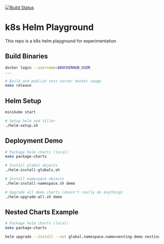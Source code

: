 [![Build Status](https://travis-ci.org/sha1n/k8s-helm-playground.svg?branch=master)](https://travis-ci.org/sha1n/k8s-helm-playground)

# k8s Helm Playground

This repo is a k8s helm playground for experimentation  

## Build Binaries 
```bash
docker login --username=$DOCKERHUB_USER
...

# Build and publish test server docker image
make release
```

## Helm Setup
```bash
minikube start

# Setup helm and tiller
./helm-setup.sh
```

## Deployment Demo
```bash
# Package helm charts (local) 
make package-charts

# Install global objects
./helm-install-globals.sh

# Install namespace objects
./helm-install-namespace.sh demo

# Upgrade all demo charts (doesn't really do anything) 
./helm-upgrade-all.sh demo
```

## Nested Charts Example
```bash
# Package helm charts (local) 
make package-charts

helm upgrade --install --set global.namespace.name=nesting-demo nesting-demo packages/nesting-example-0.1.0.tgz
```
